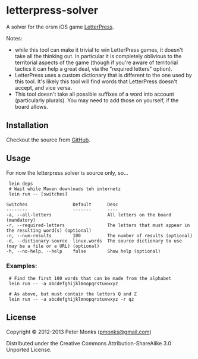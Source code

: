 # letterpress-solver

A solver for the orsm iOS game [LetterPress](https://itunes.apple.com/us/app/letterpress-word-game/id526619424?mt=8).

Notes:
 * while this tool can make it trivial to win LetterPress games, it doesn't take all the thinking out.  In particular it is completely oblivious to the territorial aspects of the game (though if you're aware of territorial tactics it can help a great deal, via the "required letters" option).
 * LetterPress uses a custom dictionary that is different to the one used by this tool.  It's likely this tool will find words that LetterPress doesn't accept, and vice versa.
 * This tool doesn't take all possible suffixes of a word into account (particularly plurals).  You may need to add those on yourself, if the board allows.

## Installation

Checkout the source from [GitHub](https://github.com/pmonks/clojure-adventures/tree/master/letterpress-solver).

## Usage

For now the letterpress solver is source only, so...

```shell
 lein deps
 # Wait while Maven downloads teh internetz
 lein run -- [switches]
```
    Switches                 Default      Desc                                                  
    --------                 -------      ----                                                  
    -a, --all-letters                     All letters on the board (mandatory)
    -r, --required-letters                The letters that must appear in the resulting word(s) (optional)
    -n, --num-results        100          The number of results (optional)
    -d, --dictionary-source  linux.words  The source dictionary to use (may be a file or a URL) (optional)
    -h, --no-help, --help    false        Show help (optional)

### Examples:
```shell
 # Find the first 100 words that can be made from the alphabet
 lein run -- -a abcdefghijklmnopqrstuvwxyz

 # As above, but must contain the letters Q and Z
 lein run -- -a abcdefghijklmnopqrstuvwxyz -r qz
```

## License

Copyright © 2012-2013 Peter Monks (pmonks@gmail.com)

Distributed under the Creative Commons Attribution-ShareAlike 3.0 Unported License.
